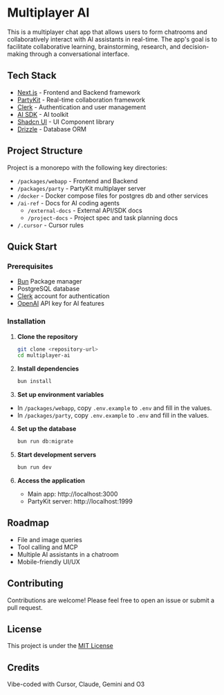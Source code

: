 # Multiplayer AI

This is a multiplayer chat app that allows users to form chatrooms and collaboratively interact with AI assistants in real-time. The app's goal is to facilitate collaborative learning, brainstorming, research, and decision-making through a conversational interface. 

## Tech Stack

* [Next.js](https://nextjs.org/) - Frontend and Backend framework
* [PartyKit](https://partykit.io/) - Real-time collaboration framework
* [Clerk](https://clerk.com/) - Authentication and user management
* [AI SDK](https://ai-sdk.dev/) - AI toolkit 
* [Shadcn UI](https://ui.shadcn.com/) - UI Component library
* [Drizzle](https://orm.drizzle.team/) - Database ORM

## Project Structure

Project is a monorepo with the following key directories:

* `/packages/webapp` - Frontend and Backend
* `/packages/party` - PartyKit multiplayer server
* `/docker` - Docker compose files for postgres db and other services
* `/ai-ref` - Docs for AI coding agents
   * `/external-docs` - External API/SDK docs
   * `/project-docs` - Project spec and task planning docs
* `/.cursor` - Cursor rules

## Quick Start

### Prerequisites

- [Bun](https://bun.sh/) Package manager
- PostgreSQL database
- [Clerk](https://clerk.com/) account for authentication
- [OpenAI](https://platform.openai.com/playground) API key for AI features

### Installation

1. **Clone the repository**
   ```sh
   git clone <repository-url>
   cd multiplayer-ai
   ```

2. **Install dependencies**
   ```sh
   bun install
   ```

3. **Set up environment variables**
- In `/packages/webapp`, copy `.env.example` to `.env` and fill in the values.
- In `/packages/party`, copy `.env.example` to `.env` and fill in the values.

4. **Set up the database**
   ```sh
   bun run db:migrate
   ```

5. **Start development servers**
   ```sh
   bun run dev
   ```

6. **Access the application**
   - Main app: http://localhost:3000
   - PartyKit server: http://localhost:1999


## Roadmap

- File and image queries
- Tool calling and MCP
- Multiple AI assistants in a chatroom
- Mobile-friendly UI/UX

## Contributing

Contributions are welcome! Please feel free to open an issue or submit a pull request.

## License

This project is under the [MIT License](LICENSE)

## Credits

Vibe-coded with Cursor, Claude, Gemini and O3